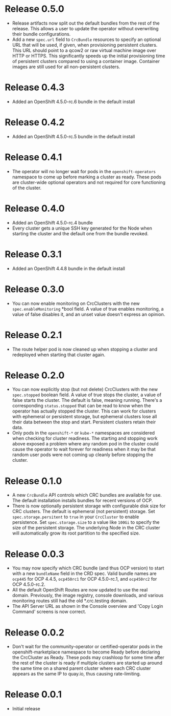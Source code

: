 # Release 0.5.0
- Release artifacts now split out the default bundles from the rest of
  the release. This allows a user to update the operator without
  overwriting their bundle configurations.
- Add a new `spec.url` field to `CrcBundle` resources to specify an
  optional URL that will be used, if given, when provisioning
  persistent clusters. This URL should point to a qcow2 or raw virtual
  machine image over HTTP or HTTPS. This significantly speeds up the
  initial provisioning time of persistent clusters compared to using a
  container image. Container images are still used for all
  non-persistent clusters.

# Release 0.4.3
- Added an OpenShift 4.5.0-rc.6 bundle in the default install

# Release 0.4.2
- Added an OpenShift 4.5.0-rc.5 bundle in the default install

# Release 0.4.1
- The operator will no longer wait for pods in the
  `openshift-operators` namespace to come up before marking a cluster
  as ready. These pods are cluster-wide optional operators and not
  required for core functioning of the cluster.

# Release 0.4.0
- Added an OpenShift 4.5.0-rc.4 bundle
- Every cluster gets a unique SSH key generated for the Node when
  starting the cluster and the default one from the bundle revoked.

# Release 0.3.1
- Added an OpenShift 4.4.8 bundle in the default install

# Release 0.3.0
- You can now enable monitoring on CrcClusters with the new
  `spec.enableMonitoring` *bool field. A value of true enables
  monitoring, a value of false disables it, and an unset value doesn't
  express an opinion.

# Release 0.2.1
- The route helper pod is now cleaned up when stopping a cluster and
  redeployed when starting that cluster again.

# Release 0.2.0
- You can now explicitly stop (but not delete) CrcClusters with the
  new `spec.stopped` boolean field. A value of true stops the cluster,
  a value of false starts the cluster. The default is false, meaning
  running. There's a corresponding `status.stopped` that can be read
  to know when the operator has actually stopped the cluster. This can
  work for clusters with ephemeral or persistent storage, but
  ephemeral clusters lose all their data between the stop and
  start. Persistent clusters retain their data.
- Only pods in the `openshift-*` or `kube-*` namespaces are considered
  when checking for cluster readiness. The starting and stopping work
  above exposed a problem where any random pod in the cluster could
  cause the operator to wait forever for readiness when it may be that
  random user pods were not coming up cleanly before stopping the
  cluster.

# Release 0.1.0
- A new `CrcBundle` API controls which CRC bundles are available for
  use. The default installation installs bundles for recent versions
  of OCP.
- There is now optionally persistent storage with configurable disk
  size for CRC clusters. The default is ephemeral (not persistent)
  storage. Set `spec.storage.persitent` to `true` in your `CrcCluster`
  to enable persistence. Set `spec.storage.size` to a value like
  `100Gi` to specify the size of the persistent storage. The
  underlying Node in the CRC cluster will automatically grow its root
  partition to the specified size.

# Release 0.0.3
- You may now specify which CRC bundle (and thus OCP version) to start
  with a new `bundleName` field in the CRD spec. Valid bundle names
  are `ocp445` for OCP 4.4.5, `ocp450rc1` for OCP 4.5.0-rc.1, and
  `ocp450rc2` for OCP 4.5.0-rc.2.
- All the default OpenShift Routes are now updated to use the real
  domain. Previously, the image registry, console downloads, and
  various monitoring routes still had the old *.crc.testing domain.
- The API Server URL as shown in the Console overview and 'Copy Login
  Command' screens is now correct.

# Release 0.0.2
- Don't wait for the community-operator or certified-operator pods in
  the openshift-marketplace namespace to become Ready before declaring
  the CrcCluster as Ready. These pods may crashloop for some time
  after the rest of the cluster is ready if multiple clusters are
  started up around the same time on a shared parent cluster where
  each CRC cluster appears as the same IP to quay.io, thus causing
  rate-limiting.

# Release 0.0.1
- Initial release
